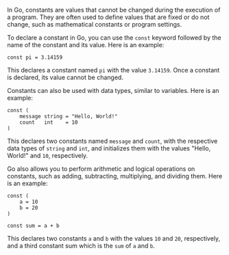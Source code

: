 In Go, constants are values that cannot be changed during the execution of a program. They are often used to define values that are fixed or do not change, such as mathematical constants or program settings.

To declare a constant in Go, you can use the `const` keyword followed by the name of the constant and its value. Here is an example:

```
const pi = 3.14159
```

This declares a constant named `pi` with the value `3.14159`. Once a constant is declared, its value cannot be changed.

Constants can also be used with data types, similar to variables. Here is an example:

```
const (
    message string = "Hello, World!"
    count   int    = 10
)
```

This declares two constants named `message` and `count`, with the respective data types of `string` and `int`, and initializes them with the values "Hello, World!" and `10`, respectively.

Go also allows you to perform arithmetic and logical operations on constants, such as adding, subtracting, multiplying, and dividing them. Here is an example:

```
const (
    a = 10
    b = 20
)

const sum = a + b
```

This declares two constants `a` and `b` with the values `10` and `20`, respectively, and a third constant sum which is the `sum` of `a` and `b`.
